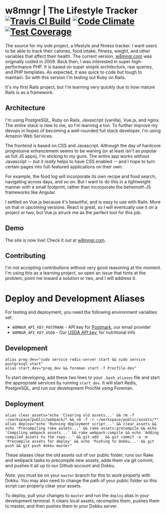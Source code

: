 # w8mngr | The Lifestyle Tracker [![Travis CI Build](https://api.travis-ci.org/baublet/w8mngr.svg)](https://travis-ci.org/baublet/w8mngr) [![Code Climate](https://codeclimate.com/github/baublet/w8mngr/badges/gpa.svg)](https://codeclimate.com/github/baublet/w8mngr) [![Test Coverage](https://codeclimate.com/github/baublet/w8mngr/badges/coverage.svg)](https://codeclimate.com/github/baublet/w8mngr/coverage)

The source for my side project, a lifestyle and fitness tracker. I want users to be able to track their calories, food intake, fitness, weight, and other variables that affect their health. The current version, [w8mngr.com](http://w8mngr.com) was originally coded in 2009. Back then, I was interested in super high-performance PHP. It is based on super simple architecture, raw queries, and PHP templates. As expected, it was quick to code but tough to maintain. So with this version I'm testing out Ruby on Rails.

It's my first Rails project, but I'm learning very quickly due to how mature Rails is as a framework.

## Architecture

I'm using PostgreSQL, Ruby on Rails, Javascript (vanilla), Vue.js, and nginx. The entire stack is new to me, so I'm learning a ton. To further improve my devops in hopes of becoming a well-rounded full stack developer, I'm using Amazon Web Services.

The frontend is based on CSS and Javascript. Although the day of hardcore progressive enhancement seems to be waning (or at least isn't as popular as full JS apps), I'm sticking to my guns. The entire app works without Javascript -- but it _really_ helps to have CSS enabled -- and I hope to turn certain pages into full-featured applications on their own.

For example, the food log will incorporate its own recipe and food search, navigating across days, and so on. But I want to do this in a lightweight manner with a small footprint, rather than incorporate the behemoth JS frameworks like Angular.

I settled on Vue.js because it's beautiful, and is easy to use with Rails. More on that in upcoming versions. React is great, so I will eventually use it on a project or two, but Vue.js struck me as the perfect tool for this job.

## Demo

The site is now live! Check it out at [w8mngr.com](https://w8mngr.com/).

## Contributing

I'm not accepting contributions without very good reasoning at the moment. I'm using this as a learning project, so open an issue that hints at the problem, point me toward a solution or two, and I will address it.

# Deploy and Development Aliases

For testing and deployment, you need the following environment variables set:

* `W8MNGR_API_KEY_POSTMARK` - API key for [Postmark](https://postmarkapp.com/), our email provider
* `W8MNGR_API_KEY_USDA` - Our [USDA API key](https://ndb.nal.usda.gov/ndb/api/doc), for nutritional info

## Development

```
alias prep_dev="sudo service redis-server start && sudo service postgresql start"
alias start_dev="prep_dev && foreman start -f Procfile.dev"
```

To start developing, add these two lines to your `.bash_aliases` file and start the appropriate services by running `start_dev`. It will start Redis, PostgreSQL, and run our development Procfile using Foreman.

## Deployment

```
alias clear_assets="echo 'Clearing old assets...' && rm -f ~/workspace/public/webpack/* && rm -f -r ~/workspace/public/assets/*"
alias deploy="echo 'Running deployment script...' && clear_assets && echo 'Precompiling rake assets...' && rake assets:precompile && echo 'Compiling webpack assets...' && rake webpack:compile && echo 'Adding compiled assets to the repo...' && git add . && git commit -a -m 'Precompile assets for deploy' && echo 'Pushing to Dokku...' && git push && git push dokku master"
```

These aliases clear the old assets out of our public folder, runs our Rake and webpack tasks to precompile new assets, adds them via git commit, and pushes it all up to our Github account and Dokku.

*Note:* you must be on your `master` branch for this to work properly with Dokku. You may also need to change the path of your public folder so this script can properly clear your assets.

To deploy, pull your changes to `master` and run the `deploy` alias in your development terminal. It clears local assets, recompiles them, pushes them to master, and then pushes them to your Dokku server.